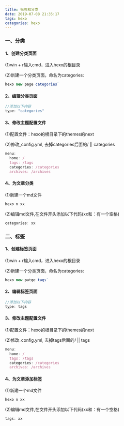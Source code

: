 ```yaml
---
title: 标签和分类
date: 2019-07-08 21:35:17
tags: hexo
categories: hexo
---
```




### 一、分类

#### 1、创建分类页面

(1)win + r输入cmd，进入hexo的根目录

(2)新建一个分类页面，命名为categories:

```js
hexo new page categories` 
```

#### 2、编辑分类页面

```js
//添加以下内容
type: "categories"
```

#### 3、修改主题配置文件

(1)配置文件：hexo的根目录下的themes的next

(2)修改_config.yml, 去掉categories后面的/ || categories

```js
menu:
  home: / 
  tags: /tags
  categories: /categories
  archives: /archives
```

#### 4、为文章分类

(1)新建一个md文件

```js
hexo n xx
```

(2)编辑md文件,在文件开头添加以下代码(xx和：有一个空格)

````js
categories: xx
````



### 二、标签

#### 1、创建标签页面

(1)win + r输入cmd，进入hexo的根目录

(2)新建一个分类页面，命名为categories:

```js
hexo new patge tags` 
```

#### 2、编辑标签页面

```js
//添加以下内容
type: tags
```

#### 3、修改主题配置文件

(1)配置文件：hexo的根目录下的themes的next

(2)修改_config.yml, 去掉tags后面的/ || tags

```js
menu:
  home: / 
  tags: /tags
  categories: /categories
  archives: /archives
```

#### 4、为文章添加标签

(1)新建一个md文件

```js
hexo n xx
```

(2)编辑md文件,在文件开头添加以下代码(xx和：有一个空格)

```js
tags: xx
```

